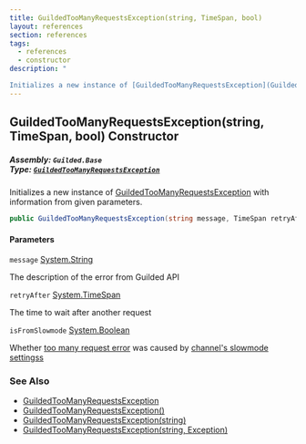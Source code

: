 ```yaml
---
title: GuildedTooManyRequestsException(string, TimeSpan, bool)
layout: references
section: references
tags:
  - references
  - constructor
description: "

Initializes a new instance of [GuildedTooManyRequestsException](GuildedTooManyRequestsException 'Guilded.Base.GuildedTooManyRequestsException') with information from given parameters."
---
```


## GuildedTooManyRequestsException(string, TimeSpan, bool) Constructor
##### **Assembly:** `Guilded.Base`<br/>**Type:** [`GuildedTooManyRequestsException`](GuildedTooManyRequestsException 'Guilded.Base.GuildedTooManyRequestsException')

Initializes a new instance of [GuildedTooManyRequestsException](GuildedTooManyRequestsException 'Guilded.Base.GuildedTooManyRequestsException') with information from given parameters.

```csharp
public GuildedTooManyRequestsException(string message, TimeSpan retryAfter, bool isFromSlowmode);
```
#### Parameters

<a name='Guilded.Base.GuildedTooManyRequestsException.GuildedTooManyRequestsException(string,TimeSpan,bool).message'></a>

`message` [System.String](https://docs.microsoft.com/en-us/dotnet/api/System.String 'System.String')

The description of the error from Guilded API

<a name='Guilded.Base.GuildedTooManyRequestsException.GuildedTooManyRequestsException(string,TimeSpan,bool).retryAfter'></a>

`retryAfter` [System.TimeSpan](https://docs.microsoft.com/en-us/dotnet/api/System.TimeSpan 'System.TimeSpan')

The time to wait after another request

<a name='Guilded.Base.GuildedTooManyRequestsException.GuildedTooManyRequestsException(string,TimeSpan,bool).isFromSlowmode'></a>

`isFromSlowmode` [System.Boolean](https://docs.microsoft.com/en-us/dotnet/api/System.Boolean 'System.Boolean')

Whether [too many request error](GuildedTooManyRequestsException 'Guilded.Base.GuildedTooManyRequestsException') was caused by [channel's slowmode settingss](ServerChannel 'Guilded.Base.Servers.ServerChannel')

### See Also
- [GuildedTooManyRequestsException](GuildedTooManyRequestsException 'Guilded.Base.GuildedTooManyRequestsException')
- [GuildedTooManyRequestsException()](GuildedTooManyRequestsException.GuildedTooManyRequestsException() 'Guilded.Base.GuildedTooManyRequestsException.GuildedTooManyRequestsException()')
- [GuildedTooManyRequestsException(string)](GuildedTooManyRequestsException.GuildedTooManyRequestsException(string) 'Guilded.Base.GuildedTooManyRequestsException.GuildedTooManyRequestsException(string)')
- [GuildedTooManyRequestsException(string, Exception)](GuildedTooManyRequestsException.GuildedTooManyRequestsException(string,Exception) 'Guilded.Base.GuildedTooManyRequestsException.GuildedTooManyRequestsException(string, System.Exception)')